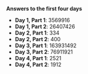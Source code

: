 **Answers to the first four days**

- **Day 1, Part 1**: 3569916  
- **Day 1, Part 2**: 26407426  
- **Day 2, Part 1**: 334  
- **Day 2, Part 2**: 400  
- **Day 3, Part 1**: 163931492  
- **Day 3, Part 2**: 76911921  
- **Day 4, Part 1**: 2521  
- **Day 4, Part 2**: 1912
